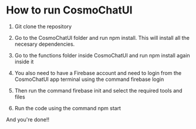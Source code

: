 # How to run CosmoChatUI

1. Git clone the repository

2. Go to the CosmoChatUI folder and run npm install. This will install all the necesary dependencies.

3. Go to the functions folder inside CosmoChatUI and run npm install again inside it

4. You also need to have a Firebase account and need to login from the CosmoChatUI app terminal using the command firebase login

5. Then run the command firebase init and select the required tools and files

6. Run the code using the command npm start

And you're done!!
